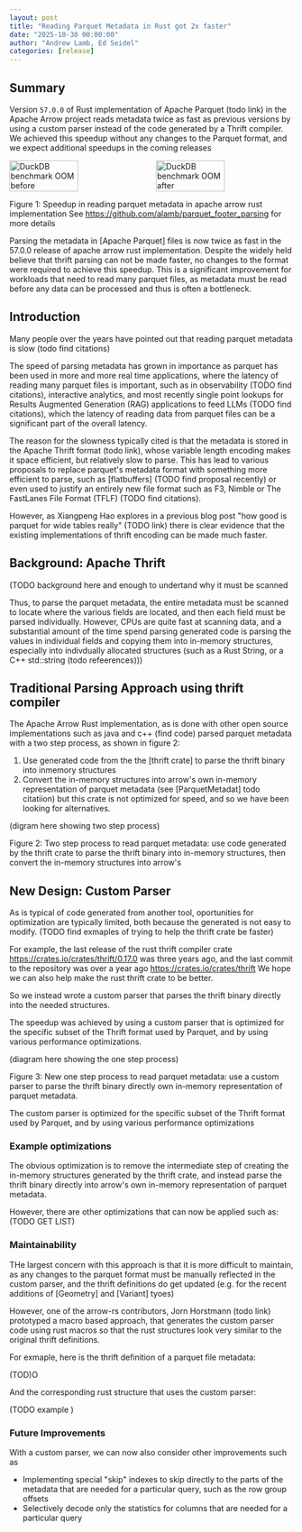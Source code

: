 ```yaml
---
layout: post
title: "Reading Parquet Metadata in Rust got 2x faster"
date: "2025-10-30 00:00:00"
author: "Andrew Lamb, Ed Seidel"
categories: [release]
---
```

<!--
{% comment %}
Licensed to the Apache Software Foundation (ASF) under one or more
contributor license agreements.  See the NOTICE file distributed with
this work for additional information regarding copyright ownership.
The ASF licenses this file to you under the Apache License, Version 2.0
(the "License"); you may not use this file except in compliance with
the License.  You may obtain a copy of the License at

http://www.apache.org/licenses/LICENSE-2.0

Unless required by applicable law or agreed to in writing, software
distributed under the License is distributed on an "AS IS" BASIS,
WITHOUT WARRANTIES OR CONDITIONS OF ANY KIND, either express or implied.
See the License for the specific language governing permissions and
limitations under the License.
{% endcomment %}
-->

## Summary

Version `57.0.0` of Rust implementation of Apache Parquet (todo link) in the
Apache Arrow project reads metadata twice as fast as previous versions by using
a custom parser instead of the code generated by a Thrift compiler. We achieved
this speedup without any changes to the Parquet format, and we expect additional
speedups in the coming releases

<div style="display: flex; gap: 16px; justify-content: center; align-items: flex-start;">
  <img src="{{ site.baseurl }}/img/rust-parquet-metadata/results.png" width="50%" class="img-responsive" alt="DuckDB benchmark OOM before" aria-hidden="true">
  <img src="{{ site.baseurl }}/img/rust-parquet-metadata/scaling.png" width="50%" class="img-responsive" alt="DuckDB benchmark OOM after" aria-hidden="true">
</div>

Figure 1: Speedup in reading parquet metadata in apache arrow rust implementation
See https://github.com/alamb/parquet_footer_parsing for more details

Parsing the metadata in [Apache Parquet] files is now twice as fast in the 57.0.0 release 
of apache arrow rust implementation. Despite the widely held believe that thrift parsing
can not be made faster, no changes to the format were required to achieve this speedup.
This is a significant improvement for workloads that
need to read many parquet files, as metadata must be read before any data can be processed
and thus is often a bottleneck.

## Introduction

Many people over the years have pointed out that reading parquet metadata is
slow (todo find citations)

The speed of parsing metadata has grown in importance as parquet has been used
in more and more real time applications, where the latency of reading many
parquet files is important, such as in observability (TODO find citations),
interactive analytics, and most recently single point lookups for Results
Augmented Generation (RAG) applications to feed LLMs (TODO find citations),
which the latency of reading data from parquet files can be a significant part
of the overall latency.

The reason for the slowness typically cited is that
the metadata is stored in the Apache Thrift format (todo link), whose variable length encoding
makes it space efficient, but relatively slow to parse.
This has lead to various proposals to replace parquet's metadata format with something
more efficient to parse, such as [flatbuffers] (TODO find proposal recently) or even
used to justify an entirely new file format such as F3, Nimble or The FastLanes File Format
(TFLF) (TODO find citations).

However, as Xiangpeng Hao explores in a previous blog post "how good is parquet
for wide tables really" (TODO link) there is clear evidence that the existing
implementations of thrift encoding can be made much faster. 

## Background: Apache Thrift
(TODO background here and enough to undertand why it must be scanned

Thus, to parse the parquet metadata, the entire metadata must be scanned to locate
where the various fields are located, and then each field must be parsed individually.
However, CPUs are quite fast at scanning data, and a substantial amount of the 
time spend parsing generated code is parsing the values in individual fields and copying them into in-memory structures, especially
into indivdually allocated structures (such as a Rust String, or a C++ std::string (todo refeerences)))


## Traditional Parsing Approach using thrift compiler
The Apache Arrow Rust implementation, as is done with other open source implementations
such as java and c++ (find code) parsed parquet metadata with a two step process, as shown in figure 2:
1. Use generated code from the the [thrift crate] to parse the thrift binary into inmemory structures
2. Convert the in-memory structures into arrow's own in-memory representation of parquet metadata (see [ParquetMetadat] todo citatiion)
but this crate is not optimized for speed, and so we have been looking for alternatives.

(digram here showing two step process)

Figure 2: Two step process to read parquet metadata: use code generated by the thrift crate to parse
the thrift binary into in-memory structures, then convert the in-memory structures into arrow's

## New Design: Custom Parser

As is typical of code generated from another tool, oportunities for optimization
are typically limited, both because the generated is not easy to modify.
(TODO find exmaples of trying to help the thrift crate be faster)

For example, the last release of the rust thrift compiler crate https://crates.io/crates/thrift/0.17.0
was three years ago, and the last commit to the repository was over a year ago
https://crates.io/crates/thrift
We hope we can also help make the rust thrift crate to be better. 


So we instead wrote a custom parser that parses the thrift binary directly into the needed
structures.


The speedup was achieved by using a custom parser that is optimized for the specific
subset of the Thrift format used by Parquet, and by using various performance optimizations.


(diagram here showing the one step process)

Figure 3: New one step process to read parquet metadata: use a custom parser to parse the thrift binary directly
own in-memory representation of parquet metadata.

The custom parser is optimized for the specific subset of the Thrift format used
by Parquet, and by using various performance optimizations

### Example optimizations

The obvious optimization is to remove the intermediate step of creating
the in-memory structures generated by the thrift crate, and instead parse
the thrift binary directly into arrow's own in-memory representation of parquet metadata.

However, there are other optimizations that can now be applied such as: (TODO GET LIST)


### Maintainability
THe largest concern with this approach is that it is more difficult to maintain, as any changes to the parquet
format must be manually reflected in the custom parser, and the thrift definitions
do get updated (e.g. for the recent additions of [Geometry] and [Variant] tyoes)

However, one of the arrow-rs contributors, Jorn Horstmann (todo link) prototyped a macro
based approach, that generates the custom parser code using rust macros so that the
rust structures look very similar to the original thrift definitions. 

For exmaple, here is the thrift definition of a parquet file metadata:

(TOD)O


And the corresponding rust structure that uses the custom parser:

(TODO example
)

### Future Improvements
With a custom parser, we can now also consider other improvements such as
* Implementing special "skip" indexes to skip directly to the parts of the metadata
  that are needed for a particular query, such as the row group offsets
* Selectively decode only the statistics for columns that are needed for a particular query
